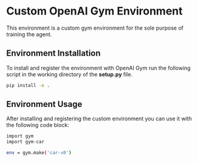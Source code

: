 # Custom OpenAI Gym Environment

This environment is a custom gym environment for the sole purpose of training the agent.

## Environment Installation

To install and register the environment with OpenAI Gym run the following script
 in the working directory of the **setup.py** file.

```bash 
pip install -e .
```

## Environment Usage

After installing and registering the custom environment you can use it with the
following code block:

```bash 
import gym
import gym-car

env = gym.make('car-v0')
```

